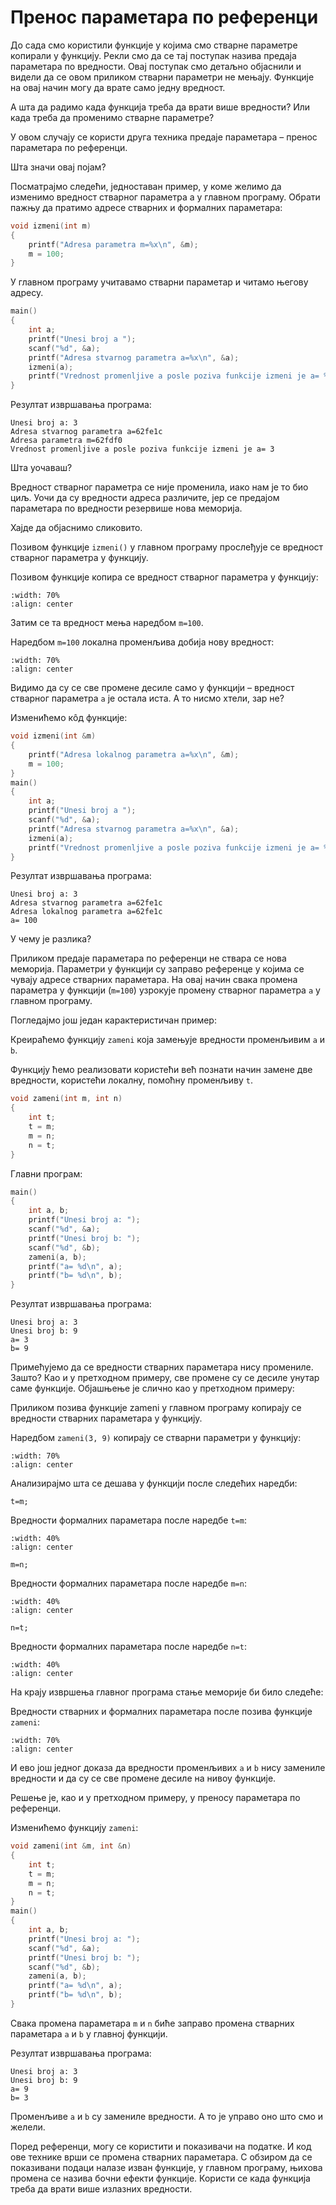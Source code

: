 # Пренос параметара по референци

До сада смо користили функције у којима смо стварне параметре копирали у функцију.
Рекли смо да се тај поступак назива предаја параметара по вредности. Овај поступак
смо детаљно објаснили и видели да се овом приликом стварни параметри не мењају.
Функције на овај начин могу да врате само једну вредност.

А шта да радимо када функција треба да врати више вредности? Или када треба да
променимо стварне параметре?

У овом случају се користи друга техника предаје параметара – пренос параметара по
референци.

Шта значи овај појам?

Посматрајмо следећи, једноставан пример, у коме желимо да изменимо вредност стварног
параметра а у главном програму. Обрати пажњу да пратимо адресе стварних и формалних
параметара:

```c
void izmeni(int m)
{
    printf("Adresa parametra m=%x\n", &m);
    m = 100;
}
```

У главном програму учитавамо стварни параметар и читамо његову адресу.

```c
main()
{
    int a;
    printf("Unesi broj a ");
    scanf("%d", &a);
    printf("Adresa stvarnog parametra a=%x\n", &a);
    izmeni(a);
    printf("Vrednost promenljive a posle poziva funkcije izmeni je a= %d\n", a);
}
```

Резултат извршавања програма:

```text
Unesi broj a: 3
Adresa stvarnog parametra a=62fe1c
Adresa parametra m=62fdf0
Vrednost promenljive a posle poziva funkcije izmeni je a= 3
```

Шта уочаваш?

Вредност стварног параметра се није променила, иако нам је то био циљ. Уочи да су
вредности адреса различите, јер се предајом параметара по вредности резервише нова
меморија.

Хајде да објаснимо сликовито.

Позивом функције `izmeni()` у главном програму прослеђује се вредност стварног
параметра у функцију.

Позивом функције копира се вредност стварног параметра у функцију:

```{image} images/Picture7.png
:width: 70%
:align: center
```

Затим се та вредност мења наредбом `m=100`.

Наредбом `m=100` локална променљива добија нову вредност:

```{image} images/Picture8.png
:width: 70%
:align: center
```

Видимо да су се све промене десиле само у функцији – вредност стварног параметра
`а` је остала иста. А то нисмо хтели, зар не?

Изменићемо кôд функције:

```c
void izmeni(int &m)
{
	printf("Adresa lokalnog parametra a=%x\n", &m);
	m = 100;
}
main()
{
	int a;
	printf("Unesi broj a ");
	scanf("%d", &a);
	printf("Adresa stvarnog parametra a=%x\n", &a);
	izmeni(a);
	printf("Vrednost promenljive a posle poziva funkcije izmeni je a= %d\n", a);
}
```

Резултат извршавања програма:

```text
Unesi broj a: 3
Adresa stvarnog parametra a=62fe1c
Adresa lokalnog parametra a=62fe1c
a= 100
```

У чему је разлика?

Приликом предаје параметара по референци не ствара се нова меморија. Параметри
у функцији су заправо референце у којима се чувају адресе стварних параметара.
На овај начин свака промена параметра у функцији (`m=100`) узрокује промену
стварног параметра `a` у главном програму.

Погледајмо још један карактеристичан пример:

Креираћемо функцију `zameni` која замењује вредности променљивим `a` и `b`.

Функцију ћемо реализовати користећи већ познати начин замене две вредности,
користећи локалну, помоћну променљиву `t`.

```c
void zameni(int m, int n)
{
	int t;
	t = m;
	m = n;
	n = t;
}
```

Главни програм:

```c
main()
{
	int a, b;
	printf("Unesi broj a: ");
	scanf("%d", &a);
	printf("Unesi broj b: ");
	scanf("%d", &b);
	zameni(a, b);
	printf("a= %d\n", a);
	printf("b= %d\n", b);
}
```

Резултат извршавања програма:

```text
Unesi broj a: 3
Unesi broj b: 9
a= 3
b= 9
```

Примећујемо да се вредности стварних параметара нису промениле. Зашто? Као и у
претходном примеру, све промене су се десиле унутар саме функције. Објашњење је
слично као у претходном примеру:

Приликом позива функције zameni у главном програму копирају се вредности стварних
параметара у функцију.

Наредбом `zameni(3, 9)` копирају се стварни параметри у функцију:

```{image} images/Picture9.png
:width: 70%
:align: center
```

Анализирајмо шта се дешава у функцији после следећих наредби:

`t=m;`

Вредности формалних параметара после наредбе `t=m`:

```{image} images/Picture10.png
:width: 40%
:align: center
```

`m=n;`

Вредности формалних параметара после наредбе `m=n`:

```{image} images/Picture11.png
:width: 40%
:align: center
```

`n=t;`

Вредности формалних параметара после наредбе `n=t`:

```{image} images/Picture12.png
:width: 40%
:align: center
```

На крају извршења главног програма стање меморије би било следеће:

Вредности стварних и формалних параметара после позива функције `zameni`:

```{image} images/Picture13.png
:width: 70%
:align: center
```

И ево још једног доказа да вредности променљивих `a` и `b` нису замениле
вредности и да су се све промене десиле на нивоу функције.

Решење је, као и у претходном примеру, у преносу параметара по референци.

Изменићемо функцију `zameni`:

```c
void zameni(int &m, int &n)
{
	int t;
	t = m;
	m = n;
	n = t;
}
main()
{
	int a, b;
	printf("Unesi broj a: ");
	scanf("%d", &a);
	printf("Unesi broj b: ");
	scanf("%d", &b);
	zameni(a, b);
	printf("a= %d\n", a);
	printf("b= %d\n", b);
}
```

Свака промена параметара `m` и `n` биће заправо промена стварних параметара `а`
и `b` у главној функцији.

Резултат извршавања програма:

```text
Unesi broj a: 3
Unesi broj b: 9
a= 9
b= 3
```

Променљиве `a` и `b` су замениле вредности. А то је управо оно што смо и желели.

Поред референци, могу се користити и показивачи на податке. И код ове технике врши
се промена стварних параметара. С обзиром да се показивани подаци налазе изван
функције, у главном програму, њихова промена се назива бочни ефекти функције. Користи
се када функција треба да врати више излазних вредности.
